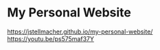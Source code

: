 # My Personal Website
https://jstellmacher.github.io/my-personal-website/
https://youtu.be/ps575maf37Y
